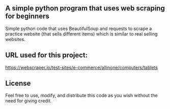 ## A simple python program that uses web scraping for beginners
Simple python code that uses BeautifulSoup and requests to scrape a practice website (that sells different items) which is similar to real selling websites. 
 
## URL used for this project: 
https://webscraper.io/test-sites/e-commerce/allinone/computers/tablets

 ## License
Feel free to use, modify, and distribute this code as you wish without the need for giving credit.

